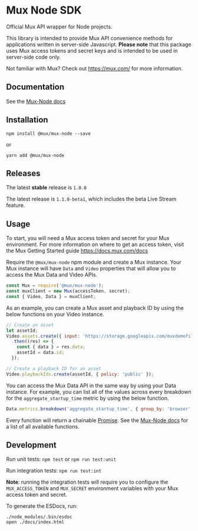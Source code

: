 # Mux Node SDK

Official Mux API wrapper for Node projects.

This library is intended to provide Mux API convenience methods for applications written in server-side Javascript. __Please note__ that this package uses Mux access tokens and secret keys and is intended to be used in server-side code only.

Not familiar with Mux? Check out https://mux.com/ for more information.

## Documentation

See the [Mux-Node docs](https://muxinc.github.io/mux-node-sdk)

## Installation
```
npm install @mux/mux-node --save
```
or
```
yarn add @mux/mux-node
```

## Releases
 The latest **stable** release is `1.0.0`

 The latest release is `1.1.0-beta1`, which includes the beta Live Stream feature.


## Usage
To start, you will need a Mux access token and secret for your Mux environment. For more information on where to get
an access token, visit the Mux Getting Started guide https://docs.mux.com/docs

Require the `@mux/mux-node` npm module and create a Mux instance. Your Mux instance will have `Data` and `Video` properties
that will allow you to access the Mux Data and Video APIs.

```javascript
const Mux = require('@mux/mux-node');
const muxClient = new Mux(accessToken, secret);
const { Video, Data } = muxClient;
```
As an example, you can create a Mux asset and playback ID by using the below functions on your Video instance.
```javascript
// Create an asset
let assetId;
Video.assets.create({ input: 'https://storage.googleapis.com/muxdemofiles/mux-video-intro.mp4' })
  .then((res) => {
    const { data } = res.data;
    assetId = data.id;
  });
```

```javascript
// Create a playback ID for an asset
Video.playbackIds.create(assetId, { policy: 'public' });
```

You can access the Mux Data API in the same way by using your Data instance. For example, you can list all of the
values across every breakdown for the `aggregate_startup_time` metric by using the below function.

```javascript
Data.metrics.breakdown('aggregate_startup_time', { group_by: 'browser' });
```

Every function will return a chainable [Promise](https://developer.mozilla.org/en-US/docs/Web/JavaScript/Reference/Global_Objects/Promise).
See the [Mux-Node docs](https://muxinc.github.io/mux-node-sdk/identifiers.html) for a list of all available functions.

## Development

Run unit tests: `npm test` or `npm run test:unit`

Run integration tests: `npm run test:int`

__Note__: running the integration tests will require you to configure the `MUX_ACCESS_TOKEN` and `MUX_SECRET` environment variables with your Mux access token and secret.


To generate the ESDocs, run:
```
./node_modules/.bin/esdoc
open ./docs/index.html
```


